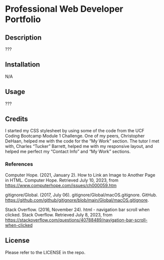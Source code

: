 # Professional Web Developer Portfolio

## Description 

???

## Installation 

N/A

## Usage 

???

## Credits 

I started my CSS stylesheet by using some of the code from the UCF Coding Bootcamp Module 1 Challenge. One of my peers, Christopher DeHaan, helped me with the code for the “My Work” section.  The tutor I met with, Charles “Tucker” Barrett, helped me with my responsive layout, and helped me perfect my “Contact Info” and “My Work” sections.

### References

Computer Hope. (2021, January 2). How to Link an Image to Another Page in HTML. Computer Hope. Retrieved July 10, 2023, from https://www.computerhope.com/issues/ch000059.htm

gitignore/Global. (2017, July 06). gitignore/Global/macOS.gitignore. GitHub. https://github.com/github/gitignore/blob/main/Global/macOS.gitignore.

Stack Overflow. (2016, November 24). html - navigation bar scroll when clicked. Stack Overflow. Retrieved July 8, 2023, from https://stackoverflow.com/questions/40788489/navigation-bar-scroll-when-clicked

## License 

Please refer to the LICENSE in the repo.
